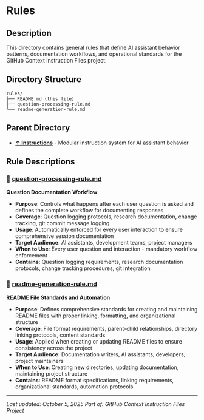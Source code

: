 # Rules

## Description
This directory contains general rules that define AI assistant behavior patterns, documentation workflows, and operational standards for the GitHub Context Instruction Files project.

## Directory Structure
```
rules/
├── README.md (this file)
├── question-processing-rule.md
└── readme-generation-rule.md
```

## Parent Directory
- **[↑ Instructions](.github/instructions/README.md)** - Modular instruction system for AI assistant behavior

## Rule Descriptions

### 📄 **[question-processing-rule.md](.github/instructions/rules/question-processing-rule.md)**
**Question Documentation Workflow**
- **Purpose**: Controls what happens after each user question is asked and defines the complete workflow for documenting responses
- **Coverage**: Question logging protocols, research documentation, change tracking, git commit message logging
- **Usage**: Automatically enforced for every user interaction to ensure comprehensive session documentation
- **Target Audience**: AI assistants, development teams, project managers
- **When to Use**: Every user question and interaction - mandatory workflow enforcement
- **Contains**: Question logging requirements, research documentation protocols, change tracking procedures, git integration

### 📄 **[readme-generation-rule.md](.github/instructions/rules/readme-generation-rule.md)**
**README File Standards and Automation**
- **Purpose**: Defines comprehensive standards for creating and maintaining README files with proper linking, formatting, and organizational structure
- **Coverage**: File format requirements, parent-child relationships, directory linking protocols, content standards
- **Usage**: Applied when creating or updating README files to ensure consistency across the project
- **Target Audience**: Documentation writers, AI assistants, developers, project maintainers
- **When to Use**: Creating new directories, updating documentation, maintaining project structure
- **Contains**: README format specifications, linking requirements, organizational standards, automation protocols

---

*Last updated: October 5, 2025*
*Part of: GitHub Context Instruction Files Project*
